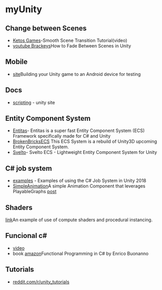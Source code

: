 # myUnity

## Change between Scenes
 - [Ketos Games](https://www.youtube.com/watch?v=RlUEZjRUSt0)-Smooth Scene Transition Tutorial(video)
 - [youtube Brackeys](https://www.youtube.com/watch?v=0HwZQt94uHQ)How to Fade Between Scenes in Unity

## Mobile
 - [site](https://unity3d.com/learn/tutorials/topics/mobile-touch/building-your-unity-game-android-device-testing)Building your Unity game to an Android device for testing

## Docs

 - [scripting](https://unity3d.com/learn/tutorials/s/scripting) - unity site

## Entity Component System
 - [Entitas](https://github.com/sschmid/Entitas-CSharp)- Entitas is a super fast Entity Component System (ECS) Framework specifically made for C# and Unity
 - [BrokenBricksECS](https://github.com/Spy-Shifty/BrokenBricksECS) This ECS System is a rebuild of Unity3D upcoming Entity Component System. 
  - [Svelto](https://github.com/sebas77/Svelto.ECS)- Svelto ECS - Lightweight Entity Component System for Unity 

 ## C# job system
- [examples](https://github.com/stella3d/job-system-cookbook) - Examples of using the C# Job System in Unity 2018
 - [SimpleAnimation](https://github.com/Unity-Technologies/SimpleAnimation)A simple Animation Component that leverages PlayableGraphs [post](https://blogs.unity3d.com/2017/11/28/introducing-the-simple-animation-component/)
 
## Shaders
[link](https://github.com/keijiro/Swarm)An example of use of compute shaders and procedural instancing.

## Funcional c#

- [video](https://www.youtube.com/watch?v=wJq86IXkFdQ)
- book [amazon](https://www.amazon.co.uk/Functional-Programming-C-Enrico-Buonanno/dp/1617293954/ref=sr_1_fkmr0_1?ie=UTF8&qid=1519648588&sr=8-1-fkmr0&keywords=functional+programming+in+c%23+enrico+bonanno)Functional Programming in C#
by Enrico Buonanno 


## Tutorials
- [reddit.com/r/unity_tutorials](https://www.reddit.com/r/unity_tutorials)
